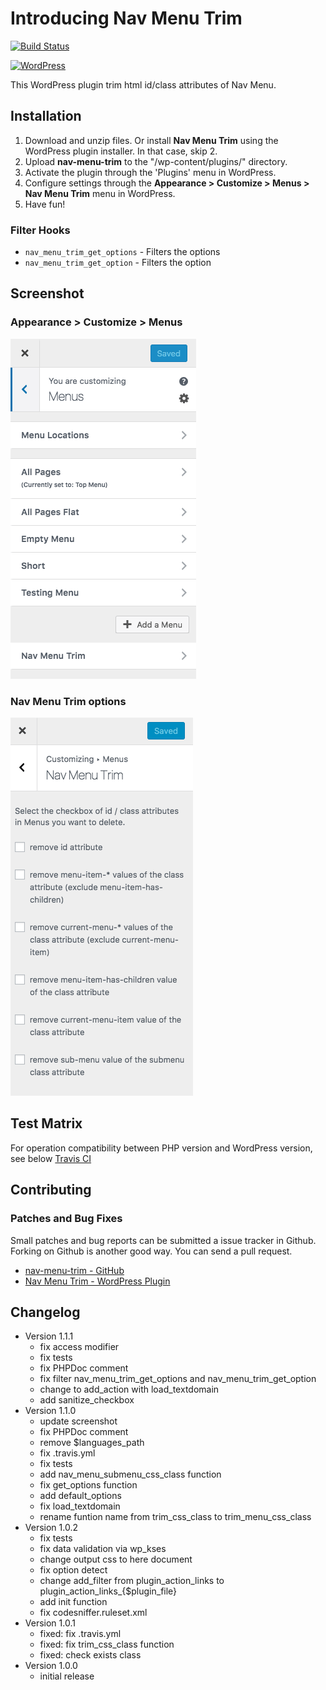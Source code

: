 # Introducing Nav Menu Trim

[![Build Status](https://travis-ci.org/thingsym/nav-menu-trim.svg?branch=master)](https://travis-ci.org/thingsym/nav-menu-trim)

[![WordPress](https://img.shields.io/wordpress/v/nav-menu-trim.svg)](https://wordpress.org/plugins/nav-menu-trim/)

This WordPress plugin trim html id/class attributes of Nav Menu.

## Installation

1. Download and unzip files. Or install **Nav Menu Trim** using the WordPress plugin installer. In that case, skip 2.
2. Upload **nav-menu-trim** to the "/wp-content/plugins/" directory.
3. Activate the plugin through the 'Plugins' menu in WordPress.
4. Configure settings through the **Appearance > Customize > Menus > Nav Menu Trim** menu in WordPress.
5. Have fun!

### Filter Hooks

* `nav_menu_trim_get_options` - Filters the options
* `nav_menu_trim_get_option` - Filters the option

## Screenshot

### Appearance > Customize > Menus
<img src="screenshot-1.png">

### Nav Menu Trim options
<img src="screenshot-2.png">

## Test Matrix

For operation compatibility between PHP version and WordPress version, see below [Travis CI](https://travis-ci.org/thingsym/nav-menu-trim)

## Contributing

### Patches and Bug Fixes

Small patches and bug reports can be submitted a issue tracker in Github. Forking on Github is another good way. You can send a pull request.

* [nav-menu-trim - GitHub](https://github.com/thingsym/nav-menu-trim)
* [Nav Menu Trim - WordPress Plugin](https://wordpress.org/plugins/nav-menu-trim/)

## Changelog

* Version 1.1.1
	* fix access modifier
	* fix tests
	* fix PHPDoc comment
	* fix filter nav_menu_trim_get_options and nav_menu_trim_get_option
	* change to add_action with load_textdomain
	* add sanitize_checkbox
* Version 1.1.0
	* update screenshot
	* fix PHPDoc comment
	* remove $languages_path
	* fix .travis.yml
	* fix tests
	* add nav_menu_submenu_css_class function
	* fix get_options function
	* add default_options
	* fix load_textdomain
	* rename funtion name from trim_css_class to trim_menu_css_class
* Version 1.0.2
	* fix tests
	* fix data validation via wp_kses
	* change output css to here document
	* fix option detect
	* change add_filter from plugin_action_links to plugin_action_links_{$plugin_file}
	* add init function
	* fix codesniffer.ruleset.xml
* Version 1.0.1
	* fixed: fix .travis.yml
	* fixed: fix trim_css_class function
	* fixed: check exists class
* Version 1.0.0
	* initial release
